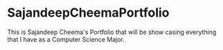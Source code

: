 # SajandeepCheemaPortfolio
This is Sajandeep Cheema's Portfolio that will be show casing everything that I have as a Computer Science Major. 

